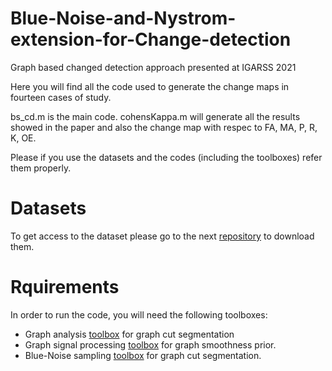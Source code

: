 # Blue-Noise-and-Nystrom-extension-for-Change-detection
Graph based changed detection approach presented at IGARSS 2021

Here you will find all the code used to generate the change maps in fourteen cases of study.

bs_cd.m is the main code.
cohensKappa.m will generate all the results showed in the paper and also the change map with respec to FA, MA, P, R, K, OE.

Please if you use the datasets and the codes (including the toolboxes) refer them properly.

# Datasets

To get access to the dataset please go to the next [repository](https://github.com/DavidJimenezS/GBF-CD/tree/master/Data) to download them.

# Rquirements

In order to run the code, you will need the following toolboxes:

* Graph analysis [toolbox](leogrady.net/software/) for graph cut segmentation 
* Graph signal processing [toolbox](epfl-lts2.github.io/gspbox-html) for graph smoothness prior. 
* Blue-Noise sampling [toolbox](github.com/jhonygiraldo/Blue-Noise-Sampling-on-Graphs) for graph cut segmentation.
